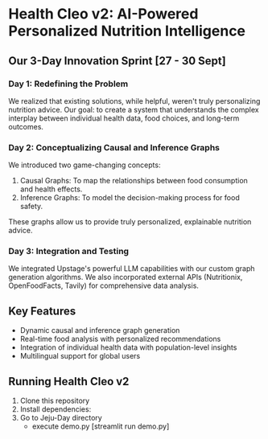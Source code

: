 # Health Cleo v2: AI-Powered Personalized Nutrition Intelligence

## Our 3-Day Innovation Sprint [27 - 30 Sept]

### Day 1: Redefining the Problem
We realized that existing solutions, while helpful, weren't truly personalizing nutrition advice. Our goal: to create a system that understands the complex interplay between individual health data, food choices, and long-term outcomes.

### Day 2: Conceptualizing Causal and Inference Graphs
We introduced two game-changing concepts:
1. Causal Graphs: To map the relationships between food consumption and health effects.
2. Inference Graphs: To model the decision-making process for food safety.

These graphs allow us to provide truly personalized, explainable nutrition advice.

### Day 3: Integration and Testing
We integrated Upstage's powerful LLM capabilities with our custom graph generation algorithms. We also incorporated external APIs (Nutritionix, OpenFoodFacts, Tavily) for comprehensive data analysis.

## Key Features

- Dynamic causal and inference graph generation
- Real-time food analysis with personalized recommendations
- Integration of individual health data with population-level insights
- Multilingual support for global users

## Running Health Cleo v2

1. Clone this repository
2. Install dependencies:
3. Go to Jeju-Day directory
   - execute demo.py [streamlit run demo.py]
